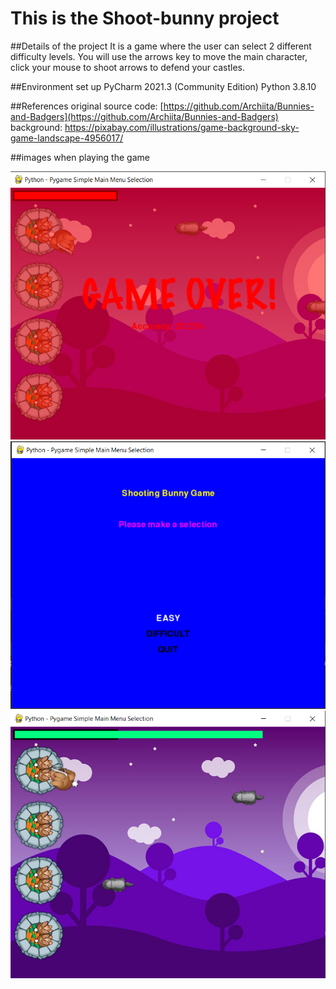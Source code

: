 # This is the Shoot-bunny project

##Details of the project 
It is a game where the user can select 2 different difficulty levels. You will use the arrows key to move the main character, click your mouse to shoot arrows to defend your castles. 

##Environment set up
PyCharm 2021.3 (Community Edition)
Python 3.8.10


##References
original source code: [https://github.com/Archiita/Bunnies-and-Badgers](https://github.com/Archiita/Bunnies-and-Badgers)
background: https://pixabay.com/illustrations/game-background-sky-game-landscape-4956017/

##images when playing the game

![gameover](https://github.com/loyanl/shoot-bunny/blob/main/snapshots/game1.png?raw=true)
![menu](https://github.com/loyanl/shoot-bunny/blob/main/snapshots/game2.png?raw=true)
![gameinterface](https://github.com/loyanl/shoot-bunny/blob/main/snapshots/game3.png?raw=true)


